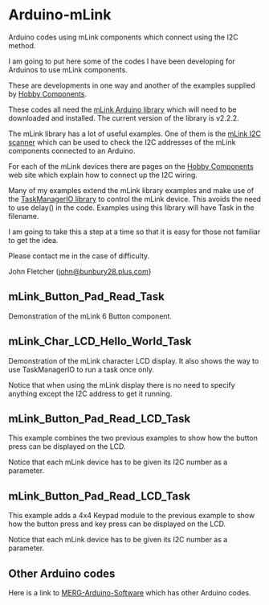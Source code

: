 # Arduino-mLink

Arduino codes using mLink components which connect using the I2C method.

I am going to put here some of the codes I have been developing for Arduinos to use mLink components.

These are developments in one way and another of the examples supplied by [Hobby Components](https://hobbycomponents.com/).

These codes all need the [mLink Arduino library](https://github.com/HobbyComponents/mLink) which will need to be downloaded and installed. The current version of the library is v2.2.2.

The mLink library has a lot of useful examples. One of them is the [mLink I2C scanner](https://github.com/HobbyComponents/mLink/tree/main/examples/mLink_I2C_Scanner) which can be used to check the I2C addresses of the mLink components connected to an Arduino.

For each of the mLink devices there are pages on the [Hobby Components](https://hobbycomponents.com/) web site which explain how to connect up the I2C wiring.

Many of my examples extend the mLink library examples and make use of the [TaskManagerIO library](https://tcmenu.github.io/documentation/arduino-libraries//taskmanager-io/) to control the mLink device. This avoids the need to use delay() in the code. Examples using this library will have Task in the filename.

I am going to take this a step at a time so that it is easy for those not familiar to get the idea.

Please contact me in the case of difficulty.

John Fletcher (john@bunbury28.plus.com}

## mLink_Button_Pad_Read_Task

Demonstration of the mLink 6 Button component.

## mLink_Char_LCD_Hello_World_Task

Demonstration of the mLink character LCD display. It also shows the way to use TaskManagerIO to run a task once only.

Notice that when using the mLink display there is no need to specify anything except the I2C address to get it running.

## mLink_Button_Pad_Read_LCD_Task

This example combines the two previous examples to show how the button press can be displayed on the LCD.

Notice that each mLink device has to be given its I2C number as a parameter.

## mLink_Button_Pad_Read_LCD_Task

This example adds a 4x4 Keypad module to the previous example to show how the button press and key press can be displayed on the LCD.

Notice that each mLink device has to be given its I2C number as a parameter.

## Other Arduino codes

Here is a link to [MERG-Arduino-Software](https://github.com/fletchjp/MERG-Arduino-Software) which has other Arduino codes.
